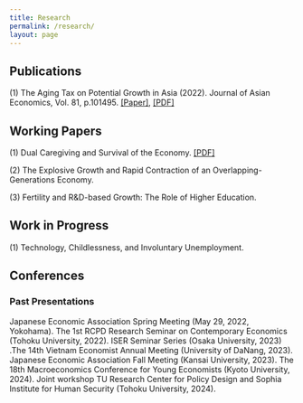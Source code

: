 ```yaml
---
title: Research
permalink: /research/
layout: page
---
```


## Publications

(1) The Aging Tax on Potential Growth in Asia (2022). Journal of Asian Economics, Vol. 81, p.101495. [[Paper]](https://doi.org/10.1016/j.asieco.2022.101495), [[PDF]](https://www.dropbox.com/scl/fi/85aiq8dqzz2n2qy6f6e0q/QTTran_retirement_aging.pdf?rlkey=8ja8bvfr97cbt0xnop2j218mg&st=w5626qhw&dl=0)

## Working Papers

(1) Dual Caregiving and Survival of the Economy. [[PDF]](https://www.dropbox.com/scl/fi/s00pcg0017vtyeb364hlc/main_dualcare-copy.pdf?rlkey=koecpcdaoeroijigjm5x4dtzv&st=ep1322kr&dl=0)

(2) The Explosive Growth and Rapid Contraction of an Overlapping-Generations Economy. 

(3) Fertility and R&D-based Growth: The Role of Higher Education. 


## Work in Progress

(1) Technology, Childlessness, and Involuntary Unemployment.


## Conferences
### Past Presentations

Japanese Economic Association Spring Meeting (May 29, 2022, Yokohama). The 1st RCPD Research Seminar on Contemporary Economics (Tohoku University, 2022). ISER Seminar Series (Osaka University, 2023) .The 14th Vietnam Economist Annual Meeting (University of DaNang, 2023). Japanese Economic Association Fall Meeting (Kansai University, 2023). The 18th Macroeconomics Conference for Young Economists (Kyoto University, 2024). Joint workshop TU Research Center for Policy Design and Sophia Institute for Human Security (Tohoku University, 2024).
